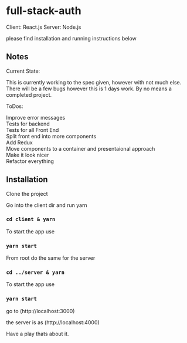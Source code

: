 # full-stack-auth

Client: React.js
Server: Node.js

please find installation and running instructions below

## Notes

Current State:

This is currently working to the spec given, however with not much else. There will be a few bugs however this is 1 days work. By no means a completed project.

ToDos:

Improve error messages<br/>
Tests for backend<br/>
Tests for all Front End<br/>
Split front end into more components<br/>
Add Redux<br/>
Move components to a container and presentaional approach<br/>
Make it look nicer<br/>
Refactor everything<br/>

 ## Installation

Clone the project

Go into the client dir and run yarn

 ### `cd client & yarn`

To start the app use

### `yarn start`

From root do the same for the server

 ### `cd ../server & yarn`

To start the app use

### `yarn start`

go to (http://localhost:3000)

the server is as (http://localhost:4000)

Have a play thats about it.

